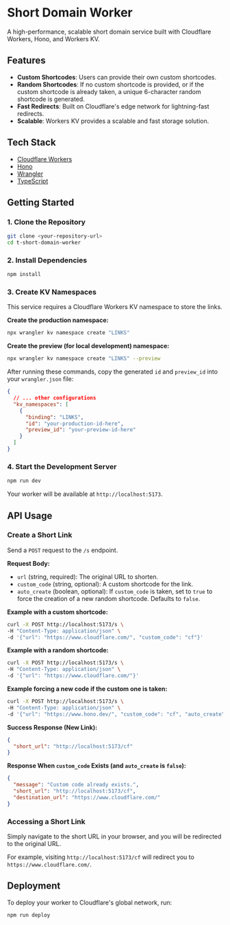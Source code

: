# Short Domain Worker

A high-performance, scalable short domain service built with Cloudflare Workers, Hono, and Workers KV.

## Features

- **Custom Shortcodes**: Users can provide their own custom shortcodes.
- **Random Shortcodes**: If no custom shortcode is provided, or if the custom shortcode is already taken, a unique 6-character random shortcode is generated.
- **Fast Redirects**: Built on Cloudflare's edge network for lightning-fast redirects.
- **Scalable**: Workers KV provides a scalable and fast storage solution.

## Tech Stack

- [Cloudflare Workers](https://workers.cloudflare.com/)
- [Hono](https://hono.dev/)
- [Wrangler](https://developers.cloudflare.com/workers/wrangler/)
- [TypeScript](https://www.typescriptlang.org/)

## Getting Started

### 1. Clone the Repository

```bash
git clone <your-repository-url>
cd t-short-domain-worker
```

### 2. Install Dependencies

```bash
npm install
```

### 3. Create KV Namespaces

This service requires a Cloudflare Workers KV namespace to store the links.

**Create the production namespace:**

```bash
npx wrangler kv namespace create "LINKS"
```

**Create the preview (for local development) namespace:**

```bash
npx wrangler kv namespace create "LINKS" --preview
```

After running these commands, copy the generated `id` and `preview_id` into your `wrangler.json` file:

```json
{
  // ... other configurations
  "kv_namespaces": [
    {
      "binding": "LINKS",
      "id": "your-production-id-here",
      "preview_id": "your-preview-id-here"
    }
  ]
}
```

### 4. Start the Development Server

```bash
npm run dev
```

Your worker will be available at `http://localhost:5173`.

## API Usage

### Create a Short Link

Send a `POST` request to the `/s` endpoint.

**Request Body:**

- `url` (string, required): The original URL to shorten.
- `custom_code` (string, optional): A custom shortcode for the link.
- `auto_create` (boolean, optional): If `custom_code` is taken, set to `true` to force the creation of a new random shortcode. Defaults to `false`.

**Example with a custom shortcode:**

```bash
curl -X POST http://localhost:5173/s \
-H "Content-Type: application/json" \
-d '{"url": "https://www.cloudflare.com/", "custom_code": "cf"}'
```

**Example with a random shortcode:**

```bash
curl -X POST http://localhost:5173/s \
-H "Content-Type: application/json" \
-d '{"url": "https://www.cloudflare.com/"}'
```

**Example forcing a new code if the custom one is taken:**

```bash
curl -X POST http://localhost:5173/s \
-H "Content-Type: application/json" \
-d '{"url": "https://www.hono.dev/", "custom_code": "cf", "auto_create": true}'
```

**Success Response (New Link):**

```json
{
  "short_url": "http://localhost:5173/cf"
}
```

**Response When `custom_code` Exists (and `auto_create` is `false`):**

```json
{
  "message": "Custom code already exists.",
  "short_url": "http://localhost:5173/cf",
  "destination_url": "https://www.cloudflare.com/"
}
```

### Accessing a Short Link

Simply navigate to the short URL in your browser, and you will be redirected to the original URL.

For example, visiting `http://localhost:5173/cf` will redirect you to `https://www.cloudflare.com/`.

## Deployment

To deploy your worker to Cloudflare's global network, run:

```bash
npm run deploy
```